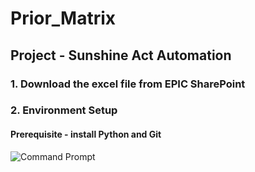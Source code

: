 # Prior_Matrix

## Project - Sunshine Act Automation
### 1. Download the excel file from EPIC SharePoint

### 2. Environment Setup
#### Prerequisite - install Python and Git

![Command Prompt](https://github.com/Manuja11/Prior_Matrix/assets/134522804/0276c525-ad74-4805-ae49-94b93dfc1043)
